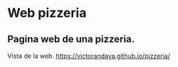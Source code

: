 # Web pizzeria

## Pagina web de una pizzeria.

Vista de la web.
https://victorandaya.github.io/pizzeria/
